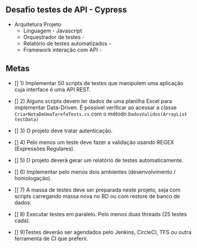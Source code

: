 ## Desafio testes de API - Cypress

- Arquitetura Projeto
	- Linguagem		- Javascript
	- Orquestrador de testes - 
	- Relatório de testes automatizados - 
	- Framework interação com API - 

## Metas

- []	1) Implementar 50 scripts de testes que manipulem uma aplicação cuja interface é uma API REST. 
 
- []	2) Alguns scripts devem ler dados de uma planilha Excel para implementar Data-Driven.
É possível verificar ao acessar a classe `CriarNotaDeUmaTarefaTests.cs` com o método `DadosValidos(ArrayList testData)`


- []	3) O projeto deve tratar autenticação.

- []	4) Pelo menos um teste deve fazer a validação usando REGEX (Expressões Regulares).

- []	5) O projeto deverá gerar um relatório de testes automaticamente.

- []	6) Implementar pelo menos dois ambientes (desenvolvimento / homologação).

- []	7) A massa de testes deve ser preparada neste projeto, seja com scripts carregando massa nova no BD ou com restore de banco de dados.

- []	8) Executar testes em paralelo. Pelo menos duas threads (25 testes cada).

- []	9)Testes deverão ser agendados pelo Jenkins, CircleCI, TFS ou outra ferramenta de CI que preferir.
 

